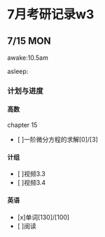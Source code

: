 # 7月考研记录w3

## 7/15 MON
awake:10.5am

asleep:
### 计划与进度
#### 高数
chapter 15
- [ ]一阶微分方程的求解[0]/[3]

#### 计组
- [ ]视频3.3
- [ ]视频3.4

#### 英语
- [x]单词[130]/[100] 
- [ ]阅读
